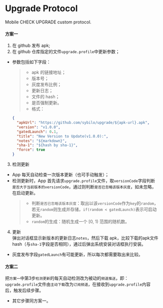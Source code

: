 # Upgrade Protocol
Mobile CHECK UPGRADE custom protocol.

#### 方案一
1. 在 github 发布 apk;
2. 在 github 仓库指定的文件`upgrade.profile`中更新参数；
  - 参数包括如下字段：
    >* apk 的链接地址；
    >* 版本号；
    >* 灰度发布比例；
    >* 更新日志；
    >* 文件的 hash；
    >* 是否强制更新。
    >* 格式：
       ```json
       {
         "apkUrl": "https://github.com/sybilo/upgrade/${apk-url}.apk",
         "version": "v1.0.0",
         "gatedLaunch": 0.1,
         "title": "New Version to Update(v1.0.0):",
         "notes": "${markdown}",
         "sha-1": "${hash by sha-1}",
         "force": true
       }
       ```

3. 检测更新  
  - App 每天自动检查一次版本更新（也可手动触发）；
  - 检测更新时，App 首先请求`upgrade.profile`文件，取`versionCode`字段判断`是否大于当前版本的versionCode`，通过则判断`是否已忽略该版本灰度`，如未忽略，在启动更新。
    >* 判断`是否已忽略该版本灰度`：取出以该`versionCode`作为`key`的`random`，若无`random`则生成并存储，`if(random < gatedLaunch)`表示可启动更新。
    >* `random`的生成：随机生成一个 [0, 1) 范围的随机数。

4. 更新  
弹出对话框显示新版本的更新日志`notes`，然后下载 apk，比较下载的apk文件 hash（与`sha-1`字段是否相同），通过后弹出系统安装对话框执行安装。

* 灰度发布字段`gatedLaunch`有可能更新，所以每次都需要取出来比较。

#### 方案二
把`方案一`中第3步`检测更新`的每天自动检测改为被动的`频道推送`，即：`upgrade.profile`文件由`主动下载`改为`订阅频道`，在接收到`upgrade.profile`内容后，触发后续步骤。
* 其它步骤同方案一。
